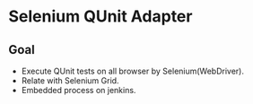 Selenium QUnit Adapter
======================

Goal
----

* Execute QUnit tests on all browser by Selenium(WebDriver).
* Relate with Selenium Grid.
* Embedded process on jenkins.
